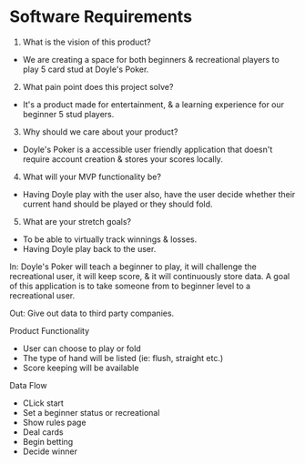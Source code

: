 # Software Requirements

1. What is the vision of this product?
- We are creating a space for both beginners & recreational players to play 5 card stud at Doyle's Poker.

2. What pain point does this project solve?
- It's a product made for entertainment, & a learning experience for our beginner 5 stud players.

3. Why should we care about your product?
- Doyle's Poker is a accessible user friendly application that doesn't require account creation & stores your scores locally.

4. What will your MVP functionality be?
- Having Doyle play with the user also, have the user decide whether their current hand should be played or they should fold.

5. What are your stretch goals?
- To be able to virtually track winnings & losses.
- Having Doyle play back to the user.

In: Doyle's Poker will teach a beginner to play, it will challenge the recreational user, it will keep score, & it will continuously store data.
A goal of this application is to take someone from to beginner level to a recreational user.

Out: Give out data to third party companies.

Product Functionality 
- User can choose to play or fold
- The type of hand will be listed (ie: flush, straight etc.)
- Score keeping will be available

Data Flow
- CLick start
- Set a beginner status or recreational
- Show rules page
- Deal cards
- Begin betting
- Decide winner

